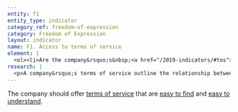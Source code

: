 ```yaml
---
entity: f1
entity_type: indicator
category_ref: freedom-of-expression
category: Freedom of Expression
layout: indicator
name: F1. Access to terms of service
element: | 
  <ol><li>Are the company&rsquo;s&nbsp;<a href="/2019-indicators/#tos">terms of service</a>&nbsp;<a href="/2019-indicators/#easytofind">easy to find</a>?</li><li>Are the&nbsp;<a href="/2019-indicators/#tos">terms of service</a>&nbsp;available in the language(s) most commonly spoken by the company&rsquo;s users?</li><li>Are the&nbsp;<a href="/2019-indicators/#tos">terms of service</a>&nbsp;presented in an&nbsp;<a href="/2019-indicators/#understandable">understandable manner</a>?</li></ol>
research: | 
  <p>A company&rsquo;s terms of service outline the relationship between the user and the company. These terms contain rules about prohibited content and activities and companies can also take action against users for violating the rules described in the terms. Given this, we expect companies to ensure that the terms are easy for access and understand.</p><p>This indicator evaluates if the company&rsquo;s terms are easy for users to locate.&nbsp;A document that is easy to find is located on the homepage of the company or service, or one or two clicks away from the homepage, or in a logical place where users can expect to find it. The terms should also be available in the major language(s) of the primary operating market. In addition, we expect a company to take steps to help users understand the information presented in their documents. This includes, but is not limited to, providing summaries, tips, or guidance that explain what the terms mean, using section headers, readable font size, or other graphic features to help users understand the document, or writing the terms using readable syntax.</p><p><strong>Potential sources:</strong></p><ul><li>Company terms of service, terms of use, terms and conditions, etc.</li><li>Company acceptable use policy, community guidelines, rules, etc.</li></ul>
---
```

The company should offer [terms of service](/2018-indicators/#tos) that are [easy to find](/2018-indicators/#easytofind) and [easy to understand](/2018-indicators/#easytounderstand).